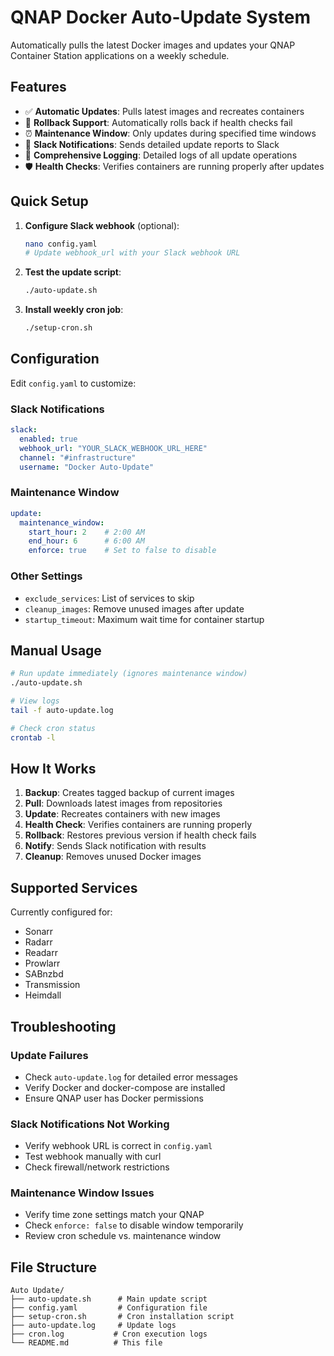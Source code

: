 # QNAP Docker Auto-Update System

Automatically pulls the latest Docker images and updates your QNAP Container Station applications on a weekly schedule.

## Features

- ✅ **Automatic Updates**: Pulls latest images and recreates containers
- 🔄 **Rollback Support**: Automatically rolls back if health checks fail
- ⏰ **Maintenance Window**: Only updates during specified time windows
- 💬 **Slack Notifications**: Sends detailed update reports to Slack
- 📝 **Comprehensive Logging**: Detailed logs of all update operations
- 🛡️ **Health Checks**: Verifies containers are running properly after updates

## Quick Setup

1. **Configure Slack webhook** (optional):
   ```bash
   nano config.yaml
   # Update webhook_url with your Slack webhook URL
   ```

2. **Test the update script**:
   ```bash
   ./auto-update.sh
   ```

3. **Install weekly cron job**:
   ```bash
   ./setup-cron.sh
   ```

## Configuration

Edit `config.yaml` to customize:

### Slack Notifications
```yaml
slack:
  enabled: true
  webhook_url: "YOUR_SLACK_WEBHOOK_URL_HERE"
  channel: "#infrastructure"
  username: "Docker Auto-Update"
```

### Maintenance Window
```yaml
update:
  maintenance_window:
    start_hour: 2    # 2:00 AM
    end_hour: 6      # 6:00 AM
    enforce: true    # Set to false to disable
```

### Other Settings
- `exclude_services`: List of services to skip
- `cleanup_images`: Remove unused images after update
- `startup_timeout`: Maximum wait time for container startup

## Manual Usage

```bash
# Run update immediately (ignores maintenance window)
./auto-update.sh

# View logs
tail -f auto-update.log

# Check cron status
crontab -l
```

## How It Works

1. **Backup**: Creates tagged backup of current images
2. **Pull**: Downloads latest images from repositories
3. **Update**: Recreates containers with new images
4. **Health Check**: Verifies containers are running properly
5. **Rollback**: Restores previous version if health check fails
6. **Notify**: Sends Slack notification with results
7. **Cleanup**: Removes unused Docker images

## Supported Services

Currently configured for:
- Sonarr
- Radarr  
- Readarr
- Prowlarr
- SABnzbd
- Transmission
- Heimdall

## Troubleshooting

### Update Failures
- Check `auto-update.log` for detailed error messages
- Verify Docker and docker-compose are installed
- Ensure QNAP user has Docker permissions

### Slack Notifications Not Working
- Verify webhook URL is correct in `config.yaml`
- Test webhook manually with curl
- Check firewall/network restrictions

### Maintenance Window Issues
- Verify time zone settings match your QNAP
- Check `enforce: false` to disable window temporarily
- Review cron schedule vs. maintenance window

## File Structure

```
Auto Update/
├── auto-update.sh      # Main update script
├── config.yaml         # Configuration file
├── setup-cron.sh       # Cron installation script
├── auto-update.log     # Update logs
├── cron.log           # Cron execution logs
└── README.md          # This file
```